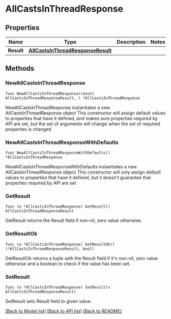 # AllCastsInThreadResponse

## Properties

Name | Type | Description | Notes
------------ | ------------- | ------------- | -------------
**Result** | [**AllCastsInThreadResponseResult**](AllCastsInThreadResponseResult.md) |  | 

## Methods

### NewAllCastsInThreadResponse

`func NewAllCastsInThreadResponse(result AllCastsInThreadResponseResult, ) *AllCastsInThreadResponse`

NewAllCastsInThreadResponse instantiates a new AllCastsInThreadResponse object
This constructor will assign default values to properties that have it defined,
and makes sure properties required by API are set, but the set of arguments
will change when the set of required properties is changed

### NewAllCastsInThreadResponseWithDefaults

`func NewAllCastsInThreadResponseWithDefaults() *AllCastsInThreadResponse`

NewAllCastsInThreadResponseWithDefaults instantiates a new AllCastsInThreadResponse object
This constructor will only assign default values to properties that have it defined,
but it doesn't guarantee that properties required by API are set

### GetResult

`func (o *AllCastsInThreadResponse) GetResult() AllCastsInThreadResponseResult`

GetResult returns the Result field if non-nil, zero value otherwise.

### GetResultOk

`func (o *AllCastsInThreadResponse) GetResultOk() (*AllCastsInThreadResponseResult, bool)`

GetResultOk returns a tuple with the Result field if it's non-nil, zero value otherwise
and a boolean to check if the value has been set.

### SetResult

`func (o *AllCastsInThreadResponse) SetResult(v AllCastsInThreadResponseResult)`

SetResult sets Result field to given value.



[[Back to Model list]](../README.md#documentation-for-models) [[Back to API list]](../README.md#documentation-for-api-endpoints) [[Back to README]](../README.md)


